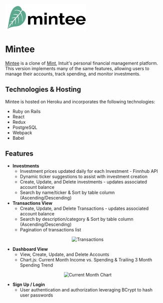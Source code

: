    <img src="https://github.com/mayagbarnes/Mintee/blob/main/app/assets/images/logo.png" width="260" height="85">

# Mintee

[Mintee](https://mintee.herokuapp.com/#/) is a clone of [Mint](https://mint.intuit.com/), Intuit's personal financial management platform. This version implements many of the same features, allowing users to manage their accounts, track spending, and monitor investments. 

## Technologies & Hosting

Mintee is hosted on Heroku and incorporates the following technologies:
* Ruby on Rails
* React
* Redux
* PostgreSQL
* Webpack
* Babel

## Features

* **Investments**
  * Investment prices updated daily for each Investment - Finnhub API
  * Dynamic ticker suggestions to assist with investment creation
  * Create, Update, and Delete investments - updates associated account balance
  * Search by name/ticker & Sort by table column (Ascending/Descending)
  <!-- <p align="center">
  <img width="500" alt="Spending Trend Chart" src="">
  </p> -->
* **Transactions View**
  * Create, Update, and Delete Transactions - updates associated account balance
  * Search by description/category & Sort by table column (Ascending/Descending)
  * Pagination of transactions list
  <p align="center">
  <img width="650" alt="Transactions" src="https://user-images.githubusercontent.com/63436329/118378560-89160200-b589-11eb-8270-d8740f46a49d.gif">
  </p>
* **Dashboard View**
  * View, Create, Update, and Delete Accounts
  * Chart.js: Current Month Income vs. Spending & Trailing 3 Month Spending Trend
  <p align="center">
    <img width="650" alt="Current Month Chart" src="https://user-images.githubusercontent.com/63436329/118377787-561d3f80-b584-11eb-9266-a7a82e31a89f.gif">
  </p>
* **Sign Up / Login**
  * User authentication and authorization leveraging BCrypt to hash user passwords 